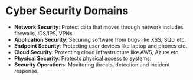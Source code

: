 # Cyber Security Domains
- **Network Security**: Protect data that moves through network includes firewalls, IDS/IPS, VPNs.
- **Application Security**: Securing software from bugs like XSS, SQLi etc.
- **Endpoint Security**: Protecting user devices like laptop and phones etc.
- **Cloud Security**: Protecting cloud infrastructure like AWS, Azure etc.
- **Physical Security**: Protects physical access to systems.
- **Security Operations**: Monitoring threats, detection and incident response.